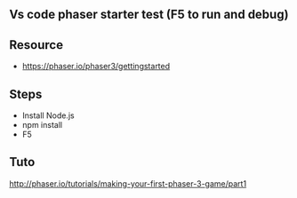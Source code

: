 Vs code phaser starter test (F5 to run and debug)
-------------------------------------------------------------------------------

## Resource

- https://phaser.io/phaser3/gettingstarted

## Steps

- Install Node.js
- npm install
- F5

## Tuto

http://phaser.io/tutorials/making-your-first-phaser-3-game/part1